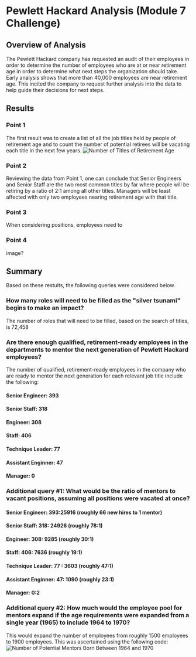 # Pewlett Hackard Analysis (Module 7 Challenge)
## Overview of Analysis
The Pewlett Hackard company has requested an audit of their employees in order to determine the number of employees who are at or near retirement age in order to determine what next steps the organization should take. Early analysis shows that more than 40,000 employees are near retirement age.  This incited the company to request further analysis into the data to help guide their decisions for next steps.
## Results
### Point 1
The first result was to create a list of all the job titles held by people of retirement age and to count the number of potential retirees will be vacating each title in the next few years.
![Number of Titles of Retirement Age](http://url/to/img.png)
### Point 2
Reviewing the data from Point 1, one can conclude that Senior Engineers and Senior Staff are the two most common titles by far where people will be retiring by a ratio of 2:1 among all other titles.  Managers will be least affected with only two employees nearing retirement age with that title.
### Point 3
When considering positions, employees need to 
### Point 4
image?
## Summary
Based on these restults, the following queries were considered below.
### How many roles will need to be filled as the "silver tsunami" begins to make an impact?
The number of roles that will need to be filled, based on the search of titles, is 72,458
### Are there enough qualified, retirement-ready employees in the departments to mentor the next generation of Pewlett Hackard employees?
The number of qualified, retirement-ready employees in the company who are ready to mentor the next generation for each relevant job title include the following:
#### Senior Engineer: 393
#### Senior Staff: 318
#### Engineer: 308
#### Staff: 406
#### Technique Leader: 77
#### Assistant Enginner: 47
#### Manager: 0

### Additional query #1: What would be the ratio of mentors to vacant positions, assuming all positions were vacated at once?
#### Senior Engineer: 393:25916 (roughly 66 new hires to 1 mentor)
#### Senior Staff: 318: 24926 (roughly 78:1)
#### Engineer: 308: 9285 (roughly 30:1)
#### Staff: 406: 7636 (roughly 19:1)
#### Technique Leader: 77 : 3603 (roughly 47:1)
#### Assistant Enginner: 47: 1090 (roughly 23:1)
#### Manager: 0:2 

### Additional query #2: How much would the employee pool for mentors expand if the age requirements were expanded from a single year (1965) to include 1964 to 1970?
This would expand the number of employees from roughly 1500 employees to 1900 employees.  This was ascertained using the following code:
![Number of Potential Mentors Born Between 1964 and 1970](http://url/to/img.png)
